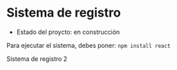 <h1> Sistema de registro</h1>

- Estado del proycto: en construcción

Para ejecutar el sistema, debes poner:
```npm install react```

Sistema de registro 2
